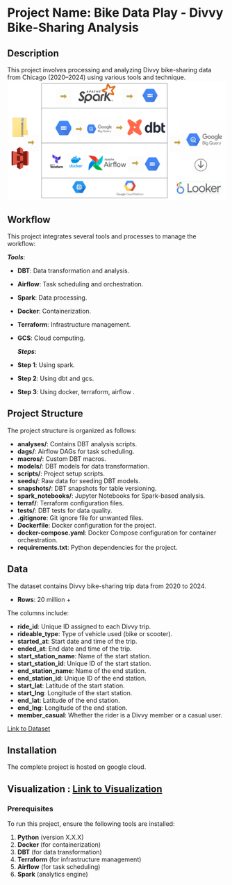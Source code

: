 # Project Name: Bike Data Play - Divvy Bike-Sharing Analysis

## Description

This project involves processing and analyzing Divvy bike-sharing data from Chicago (2020–2024) using various tools and technique.
![Workflow](https://github.com/kabeera1007/Bike_data_play/blob/master/workflow001.png)

## Workflow

This project integrates several tools and processes to manage the workflow:

***Tools***:
  
- **DBT**: Data transformation and analysis.
- **Airflow**: Task scheduling and orchestration.
- **Spark**: Data processing.
- **Docker**: Containerization.
- **Terraform**: Infrastructure management.
- **GCS**: Cloud computing.
  
  ***Steps***:
  
- **Step 1**:  Using spark.
- **Step 2**:  Using dbt and gcs.
- **Step 3**:  Using docker, terraform, airflow .
  

## Project Structure

The project structure is organized as follows:

- **analyses/**: Contains DBT analysis scripts.
- **dags/**: Airflow DAGs for task scheduling.
- **macros/**: Custom DBT macros.
- **models/**: DBT models for data transformation.
- **scripts/**: Project setup scripts.
- **seeds/**: Raw data for seeding DBT models.
- **snapshots/**: DBT snapshots for table versioning.
- **spark_notebooks/**: Jupyter Notebooks for Spark-based analysis.
- **terraf/**: Terraform configuration files.
- **tests/**: DBT tests for data quality.
- **.gitignore**: Git ignore file for unwanted files.
- **Dockerfile**: Docker configuration for the project.
- **docker-compose.yaml**: Docker Compose configuration for container orchestration.
- **requirements.txt**: Python dependencies for the project.

## Data

The dataset contains Divvy bike-sharing trip data from 2020 to 2024.

- **Rows**: 20 million +

The columns include:

- **ride_id**: Unique ID assigned to each Divvy trip.
- **rideable_type**: Type of vehicle used (bike or scooter).
- **started_at**: Start date and time of the trip.
- **ended_at**: End date and time of the trip.
- **start_station_name**: Name of the start station.
- **start_station_id**: Unique ID of the start station.
- **end_station_name**: Name of the end station.
- **end_station_id**: Unique ID of the end station.
- **start_lat**: Latitude of the start station.
- **start_lng**: Longitude of the start station.
- **end_lat**: Latitude of the end station.
- **end_lng**: Longitude of the end station.
- **member_casual**: Whether the rider is a Divvy member or a casual user.

[Link to Dataset](https://divvy-tripdata.s3.amazonaws.com/index.html)

## Installation
The complete project is hosted on google cloud. 

## Visualization : [Link to Visualization](https://lookerstudio.google.com/reporting/ccd00616-ec8b-443f-b6e3-c6e6446bfc8c) 

### Prerequisites

To run this project, ensure the following tools are installed:

1. **Python** (version X.X.X)
2. **Docker** (for containerization)
3. **DBT** (for data transformation)
4. **Terraform** (for infrastructure management)
5. **Airflow** (for task scheduling)
6. **Spark** (analytics engine)
